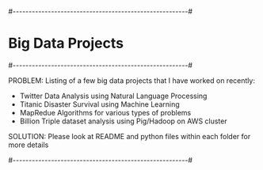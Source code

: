 #-------------------------------------------------------#
#               Big Data Projects						#
#-------------------------------------------------------#

PROBLEM: Listing of a few big data projects that I have worked on recently:
- Twitter Data Analysis using Natural Language Processing
- Titanic Disaster Survival using Machine Learning
- MapRedue Algorithms for various types of problems
- Billion Triple dataset analysis using Pig/Hadoop on AWS cluster 


SOLUTION: Please look at README and python files within each folder for more details

#-------------------------------------------------------#
